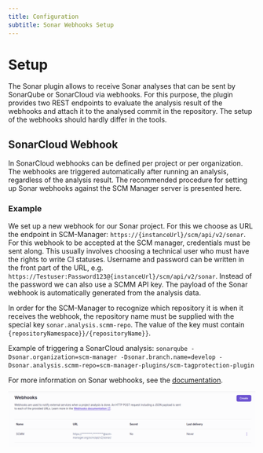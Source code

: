 ```yaml
---
title: Configuration
subtitle: Sonar Webhooks Setup
---
```

# Setup
The Sonar plugin allows to receive Sonar analyses that can be sent by SonarQube or SonarCloud via webhooks.
For this purpose, the plugin provides two REST endpoints to evaluate the analysis result of the webhooks and attach it to the analysed commit in the repository.
The setup of the webhooks should hardly differ in the tools.

## SonarCloud Webhook
In SonarCloud webhooks can be defined per project or per organization.
The webhooks are triggered automatically after running an analysis, regardless of the analysis result.
The recommended procedure for setting up Sonar webhooks against the SCM Manager server is presented here.

### Example
We set up a new webhook for our Sonar project. For this we choose as URL the endpoint in SCM-Manager: `https://{instanceUrl}/scm/api/v2/sonar`.
For this webhook to be accepted at the SCM manager, credentials must be sent along.
This usually involves choosing a technical user who must have the rights to write CI statuses.
Username and password can be written in the front part of the URL, e.g. `https://Testuser:Password123@{instanceUrl}/scm/api/v2/sonar`.
Instead of the password we can also use a SCMM API key.
The payload of the Sonar webhook is automatically generated from the analysis data.

In order for the SCM-Manager to recognize which repository it is when it receives the webhook, the repository name must be supplied with the special key `sonar.analysis.scmm-repo`.
The value of the key must contain `{repositoryNamespace}}/{repositoryName}}`.

Example of triggering a SonarCloud analysis:
`sonarqube -Dsonar.organization=scm-manager -Dsonar.branch.name=develop -Dsonar.analysis.scmm-repo=scm-manager-plugins/scm-tagprotection-plugin`

For more information on Sonar webhooks, see the [documentation](https://docs.sonarcloud.io/advanced-setup/webhooks/).

![SonarCloud Webhook](assets/sonarcloud_webhook.png)
